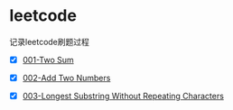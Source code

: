 # leetcode
记录leetcode刷题过程

- [x]  [001-Two Sum](https://github.com/thelastto/leetcode/blob/master/001-Two%20Sum.c)
- [x] [002-Add Two Numbers](https://github.com/thelastto/leetcode/blob/master/002-Add%20Two%20Numbers.c)
- [x] [003-Longest Substring Without Repeating Characters](https://github.com/thelastto/leetcode/blob/master/003-Longest%20Substring%20Without%20Repeating%20Characters.c)

